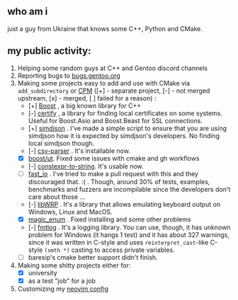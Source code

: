 

<!--
**Arniiiii/Arniiiii** is a ✨ _special_ ✨ repository because its `README.md` (this file) appears on your GitHub profile.

Here are some ideas to get you started:

- 🔭 I’m currently working on ...
- 🌱 I’m currently learning ...
- 👯 I’m looking to collaborate on ...
- 🤔 I’m looking for help with ...
- 💬 Ask me about ...
- 📫 How to reach me: ...
- 😄 Pronouns: ...
- ⚡ Fun fact: ...
-->

## who am i
just a guy from Ukraine that knows some C++, Python and CMake.

## my public activity:
1. Helping some random guys at C++ and Gentoo discord channels
2. Reporting bugs to [bugs.gentoo.org](https://bugs.gentoo.org/buglist.cgi?email2=lg3dx6fd%40gmail.com&emailassigned_to2=1&emailcc2=1&emaillongdesc2=1&emailreporter2=1&emailtype2=substring&list_id=7275394&order=changeddate%20DESC%2Cpriority%2Cbug_severity&query_format=advanced&resolution=---)
3. Making some projects easy to add and use with CMake via `add_subdirectory` or [CPM](https://github.com/cpm-cmake/CPM.cmake) ([+] - separate project, [-] - not merged upstream, [x] - merged, [ ] failed for a reason) :
    - [+] [Boost](https://github.com/Arniiiii/AddBoost.cmake) , a big known library for C++
    - [-] [certify](https://github.com/Arniiiii/certify_cmake) , a library for finding local certificates on some systems. Useful for Boost.Asio and Boost.Beast for SSL connections.
    - [+] [simdjson](https://github.com/Arniiiii/simdjson_use_release) . I've made a simple script to ensure that you are using simdjson how it is expected by simdjson's developers. No finding local simdjson though.
    - [-] [csv-parser](https://github.com/Arniiiii/csv-parser) . It's installable now.
    - [x] [boost/ut](https://github.com/Arniiiii/ut_cmake_fix).  Fixed some issues with cmake and gh workflows
    - [-] [constexpr-to-string](https://github.com/Arniiiii/constexpr-to-string-cmake). It's usable now.
    - [ ] [fast_io](https://github.com/Arniiiii/fast_io_cmake_cpm) . I've tried to make a pull request with this and they discouraged that. :( . Though, around 30% of tests, examples, benchmarks and fuzzers are incompilable since the developers don't care about those ...
    - [-] [libWRP](https://github.com/Arniiiii/libWRP-key-cmaked-n-updated) . It's a library that allows emulating keyboard output on Windows, Linux and MacOS.
    - [x] [magic_enum](https://github.com/Arniiiii/magic_enum_cmake_fix) . Fixed installing and some other problems
    - [-] [fmtlog](https://github.com/Arniiiii/fmtlog_cmake_fix) . It's a logging library. You can use, though, it has unknown problem for Windows (it hangs 1 test) and it has about 327 warnings, since it was written in C-style and uses `reinterpret_cast`-like  C-style `(smth *)` casting to access private variables.
    - [ ] baresip's cmake better support didn't finish.
4.  Making some shitty projects either for:
    - [x] university
    - [x] as a test "job" for a job
5. Customizing my [neovim config](https://github.com/Arniiiii/Nvchad_config_cpp)

